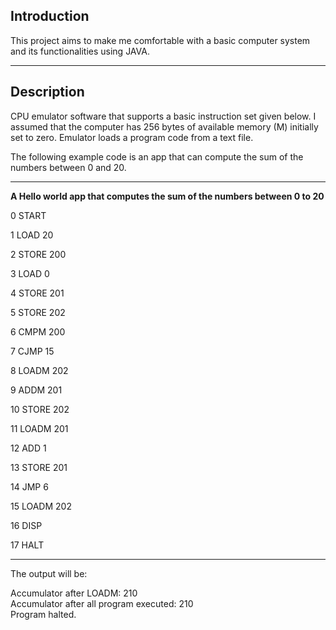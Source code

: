 ## **Introduction**

This project aims to make me comfortable with a basic computer system and its functionalities using JAVA. 

___

## **Description**

CPU emulator software that supports a basic instruction set given below. I assumed that the computer has 256 bytes of available memory (M) initially set to zero. Emulator loads a program code from a text file. 

The following example code is an app that can compute the sum of the numbers between 0 and 20. 
___

**A Hello world app that computes the sum of the numbers between 0 to 20**

0 START

1 LOAD 20

2 STORE 200

3 LOAD 0

4 STORE 201

5 STORE 202

6 CMPM 200

7 CJMP 15

8 LOADM 202

9 ADDM 201

10 STORE 202

11 LOADM 201

12 ADD 1

13 STORE 201

14 JMP 6

15 LOADM 202

16 DISP

17 HALT
___

The output will be:

Accumulator after LOADM: 210 \
Accumulator after all program executed: 210 \
Program halted.
